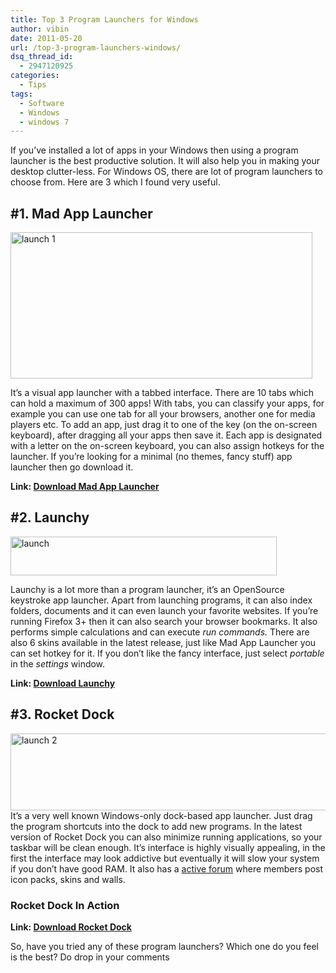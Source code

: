 ```yaml
---
title: Top 3 Program Launchers for Windows
author: vibin
date: 2011-05-20
url: /top-3-program-launchers-windows/
dsq_thread_id:
  - 2947120925
categories:
  - Tips
tags:
  - Software
  - Windows
  - windows 7
---
```

If you’ve installed a lot of apps in your Windows then using a program launcher is the best productive solution. It will also help you in making your desktop clutter-less. For Windows OS, there are lot of program launchers to choose from. Here are 3 which I found very useful.

## #1. Mad App Launcher

[<img class="wp-image-52353" style="border-width: 0px" src="http://cdn.devilsworkshop.org/files/2011/05/launch1_thumb.png" border="0" alt="launch 1" width="483" height="234" />][1]

It’s a visual app launcher with a tabbed interface. There are 10 tabs which can hold a maximum of 300 apps! With tabs, you can classify your apps, for example you can use one tab for all your browsers, another one for media players etc. To add an app, just drag it to one of the key (on the on-screen keyboard), after dragging all your apps then save it. Each app is designated with a letter on the on-screen keyboard, you can also assign hotkeys for the launcher. If you’re looking for a minimal (no themes, fancy stuff) app launcher then go download it.

**Link: <a href="https://sites.google.com/site/madapplauncher/download/latest_release" onclick="_gaq.push(['_trackEvent', 'outbound-article', 'https://sites.google.com/site/madapplauncher/download/latest_release', 'Download Mad App Launcher']);" target="_blank">Download Mad App Launcher</a>**

## #2. Launchy

[<img style="border-width: 0px" src="http://cdn.devilsworkshop.org/files/2011/05/launch_thumb.png" border="0" alt="launch" width="426" height="62" />][2]

Launchy is a lot more than a program launcher, it’s an OpenSource keystroke app launcher. Apart from launching programs, it can also index folders, documents and it can even launch your favorite websites. If you’re running Firefox 3+ then it can also search your browser bookmarks. It also performs simple calculations and can execute *run commands.* There are also 6 skins available in the latest release, just like Mad App Launcher you can set hotkey for it. If you don’t like the fancy interface, just select *portable* in the *settings* window.

**Link: <a href="http://www.launchy.net/download.php" onclick="_gaq.push(['_trackEvent', 'outbound-article', 'http://www.launchy.net/download.php', 'Download Launchy']);" target="_blank">Download Launchy</a>**

## #3. Rocket Dock

[<img style="border: 0px" src="http://cdn.devilsworkshop.org/files/2011/05/launch2_thumb.png" border="0" alt="launch 2" width="644" height="123" />][3]  
It’s a very well known Windows-only dock-based app launcher. Just drag the program shortcuts into the dock to add new programs. In the latest version of Rocket Dock you can also minimize running applications, so your taskbar will be clean enough. It’s interface is highly visually appealing, in the first the interface may look addictive but eventually it will slow your system if you don’t have good RAM. It also has a <a href="http://rocketdock.com/addons/all/popular" onclick="_gaq.push(['_trackEvent', 'outbound-article', 'http://rocketdock.com/addons/all/popular', 'active forum']);" target="_blank">active forum</a> where members post icon packs, skins and walls.

### Rocket Dock In Action

<div class="wlWriterEditableSmartContent" style="margin: 0px;float: none;padding: 0px">
  <div>
  </div>
</div>

**Link: <a href="http://rocketdock.com/download" onclick="_gaq.push(['_trackEvent', 'outbound-article', 'http://rocketdock.com/download', 'Download Rocket Dock']);" target="_blank">Download Rocket Dock</a>**

So, have you tried any of these program launchers? Which one do you feel is the best? Do drop in your comments

 [1]: http://cdn.devilsworkshop.org/files/2011/05/launch1.png
 [2]: http://cdn.devilsworkshop.org/files/2011/05/launch.png
 [3]: http://cdn.devilsworkshop.org/files/2011/05/launch2.png
